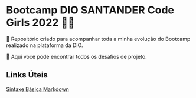 # Bootcamp DIO SANTANDER Code Girls 2022 :woman_technologist:
:rocket: Repositório criado para acompanhar toda a minha evolução do Bootcamp realizado na plataforma da DIO.

:book: Aqui você pode encontrar todos os desafios de projeto.

## Links Úteis
[Sintaxe Básica Markdown](https://www.markdownguide.org/basic-syntax/)
